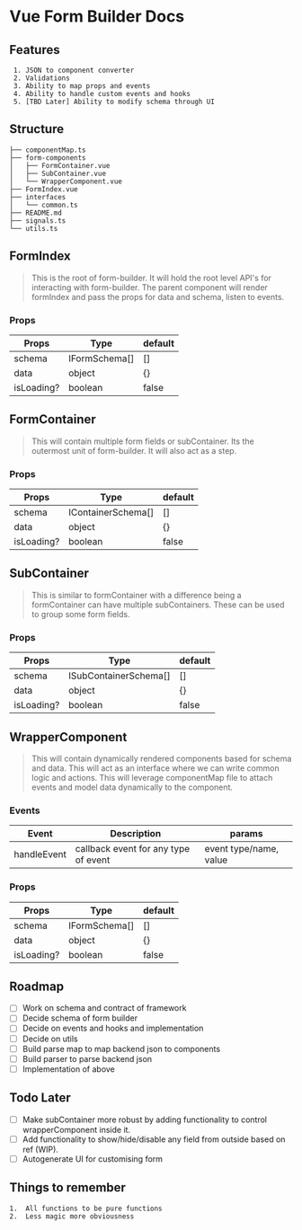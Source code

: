 # Vue Form Builder Docs

## Features

```
 1. JSON to component converter
 2. Validations
 3. Ability to map props and events
 4. Ability to handle custom events and hooks
 5. [TBD Later] Ability to modify schema through UI

```

## Structure

```
├── componentMap.ts
├── form-components
│   ├── FormContainer.vue
│   ├── SubContainer.vue
│   └── WrapperComponent.vue
├── FormIndex.vue
├── interfaces
│   └── common.ts
├── README.md
├── signals.ts
└── utils.ts
```

## FormIndex

> This is the root of form-builder. It will hold the root level API's for interacting with form-builder. The parent component will render formIndex and pass the props for data and schema, listen to events.

### Props

| Props      | Type          | default |
| ---------- | ------------- | ------- |
| schema     | IFormSchema[] | []      |
| data       | object        | {}      |
| isLoading? | boolean       | false   |

## FormContainer

> This will contain multiple form fields or subContainer. Its the outermost unit of form-builder. It will also act as a step.

### Props

| Props      | Type               | default |
| ---------- | ------------------ | ------- |
| schema     | IContainerSchema[] | []      |
| data       | object             | {}      |
| isLoading? | boolean            | false   |

## SubContainer

> This is similar to formContainer with a difference being a formContainer can have multiple subContainers. These can be used to group some form fields.

### Props

| Props      | Type                  | default |
| ---------- | --------------------- | ------- |
| schema     | ISubContainerSchema[] | []      |
| data       | object                | {}      |
| isLoading? | boolean               | false   |

## WrapperComponent

> This will contain dynamically rendered components based for schema and data. This will act as an interface where we can write common logic and actions. This will leverage componentMap file to attach events and model data dynamically to the component.

### Events

| Event       | Description                          | params                 |
| ----------- | ------------------------------------ | ---------------------- |
| handleEvent | callback event for any type of event | event type/name, value |

### Props

| Props      | Type          | default |
| ---------- | ------------- | ------- |
| schema     | IFormSchema[] | []      |
| data       | object        | {}      |
| isLoading? | boolean       | false   |

## Roadmap

- [ ] Work on schema and contract of framework
- [ ] Decide schema of form builder
- [ ] Decide on events and hooks and implementation
- [ ] Decide on utils
- [ ] Build parse map to map backend json to components
- [ ] Build parser to parse backend json
- [ ] Implementation of above

## Todo Later

- [ ] Make subContainer more robust by adding functionality to control wrapperComponent inside it.
- [ ] Add functionality to show/hide/disable any field from outside based on ref (WIP).
- [ ] Autogenerate UI for customising form

## Things to remember

    1.	All functions to be pure functions
    2.	Less magic more obviousness
